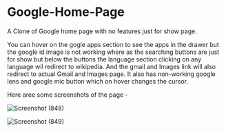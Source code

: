 # Google-Home-Page

A Clone of Google home page with no features just for show page.

You can hover on the gogle apps section to see the apps in the drawer but the google id image is not working where as the searching buttons are just for show but below the buttons the language section clicking on any language wil redirect to wikipedia.
And the gmail and Images link will also redirect to actual Gmail and Images page.
It also has non-working google lens and google mic button which on hover changes the cursor.

Here aree some screenshots of the page - 

![Screenshot (848)](https://user-images.githubusercontent.com/108271216/235061849-d7cf02e0-1e88-44d9-93ba-9269db437465.png)

![Screenshot (849)](https://user-images.githubusercontent.com/108271216/235061863-0cc277f1-7e2a-4aa0-b1cf-30b6dd12ef58.png)
